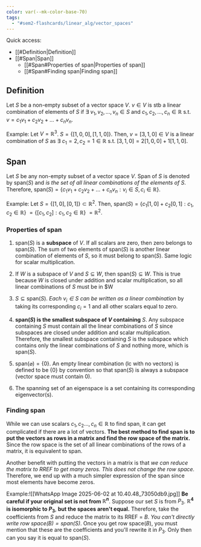 ```yaml
---
color: var(--mk-color-base-70)
tags:
  - "#sem2-flashcards/linear_alg/vector_spaces"
---
```

Quick access:
- [[#Definition|Definition]]
- [[#Span|Span]]
	- [[#Span#Properties of span|Properties of span]]
	- [[#Span#Finding span|Finding span]]

## Definition
Let $S$ be a non-empty subset of a vector space $V$. $v \in V$ is stb a linear combination of elements of $S$ if $\exists$ $v_{1},v_{2},\dots,v_{n} \in S$ and $c_{1},c_{2},\dots,c_{n} \in \mathbb{R}$ s.t. $v=c_{1}v_{1}+c_{2}v_{2}+\dots+c_{n}v_{n}$.

Example: Let $V=\mathbb{R}^{3}$. $S=\left\{[1,0,0], [1,1,0]\right\}$. Then, $v=[3,1,0]\in V$ is a linear combination of $S$ as $\exists$ $c_{1} = 2,c_{2}=1 \in \mathbb{R}$ s.t. $[3,1,0]=2[1,0,0]+1[1,1,0]$. 

## Span
Let $S$ be any non-empty subset of a vector space $V$. Span of $S$ is denoted by $\text{span}(S)$ and *is the set of all linear combinations of the elements of $S$*. Therefore, $\text{span}(S)=\left\{c_{1}v_{1}+c_{2}v_{2}+\dots+c_{n}v_{n}:v_{i} \in S, c_{i}\in \mathbb{R}\right\}$.

Example: Let $S=\left\{[1,0],[0,1]\right\}\subset \mathbb{R}^{2}$. Then, $\text{span}(S)=\left\{c_{1}[1,0]+ c_{2}[0,1]:c_{1},c_{2} \in \mathbb{R}\right\}$ $=\left\{[c_{1},c_{2}]:c_{1},c_{2} \in \mathbb{R}\right\}$ $= \mathbb{R}^{2}$.

### Properties of span
1) $\text{span}(S)$ is a **subspace** of $V$. If all scalars are zero, then zero belongs to $\text{span}(S)$. The sum of two elements of $\text{span}(S)$ is another linear combination of elements of $S$, so it must belong to $\text{span}(S)$. Same logic for scalar multiplication.

2) If $W$ is a subspace of $V$ and $S \subseteq W$, then $\text{span}(S)\subseteq W$. This is true because $W$ is closed under addition and scalar multiplication, so all linear combinations of $S$ must be in $W

3) $S \subseteq \text{span}(S)$. *Each $v_{i} \in S$ can be written as a linear combination* by taking its corresponding $c_{i}=1$ and all other scalars equal to zero.

4) **$\text{span}(S)$ is the smallest subspace of $V$ containing** $S$. Any subspace containing $S$ must contain all the linear combinations of $S$ since subspaces are closed under addition and scalar multiplication. Therefore, the smallest subspace containing $S$ is the subspace which contains only the linear combinations of $S$ and nothing more, which is $\text{span}(S)$.

5) $\text{span}(\varnothing)=\left\{0\right\}$. An empty linear combination (lc with no vectors) is defined to be $\left\{0\right\}$ by convention so that $\text{span}(S)$ is always a subspace (vector space must contain $0$).

6) The spanning set of an eigenspace is a set containing its corresponding eigenvector(s).

### Finding span
While we can use scalars $c_{1},c_{2}\dots,c_{n} \in \mathbb{R}$ to find span, it can get complicated if there are a lot of vectors. **The best method to find span is to put the vectors as rows in a matrix and find the row space of the matrix.** Since the row space is the set of all linear combinations of the rows of a matrix, it is equivalent to span.

Another benefit with putting the vectors in a matrix is that *we can reduce the matrix to RREF to get many zeros. This does not change the row space.* Therefore, we end up with a much simpler expression of the span since most elements have become zeros.

Example:![[WhatsApp Image 2025-06-02 at 10.40.48_73050db9.jpg]]
**Be careful if your original set is not from $\mathbb{R}^n$**. Suppose our set $S$ is from $P_{3}$. **$\mathbb{R}^4$ is isomorphic to $P_{3}$**, **but the spaces aren't equal.** Therefore, take the coefficients from $S$ and reduce the matrix to its RREF = $B$. *You can't directly write $\text{row space}(B)=\text{span}(S)$*. Once you get $\text{row space}(B)$, you must mention that these are the coefficients and you'll rewrite it in $P_{3}$. Only then can you say it is equal to $\text{span}(S)$.